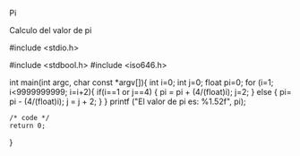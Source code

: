 Pi








Calculo del valor de pi

#include <stdio.h>

#include <stdbool.h>
#include <iso646.h>

int main(int argc, char const *argv[]){
	int i=0;
	int j=0;
	float pi=0;
for (i=1; i<9999999999; i=i+2){
	if(i==1 or j==4) {
		pi = pi + (4/(float)i);
		j=2;
	}
	else {
		pi= pi - (4/(float)i);
		j = j + 2;
	}
}
printf ("El valor de pi es: %1.52f", pi);

	/* code */
	return 0;
}


